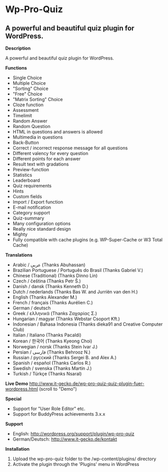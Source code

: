 Wp-Pro-Quiz
==============

A powerful and beautiful quiz plugin for WordPress.
--------------

**Description**

A powerful and beautiful quiz plugin for WordPress.

**Functions**
- Single Choice
- Multiple Choice
- "Sorting" Choice
- "Free" Choice
- "Matrix Sorting" Choice
- Cloze function
- Assessment
- Timelimit
- Random Answer
- Random Question
- HTML in questions and answers is allowed
- Multimedia in questions
- Back-Button
- Correct / incorrect response message for all questions
- Different valency for every question
- Different points for each answer
- Result text with gradations
- Preview-function
- Statistics
- Leaderboard
- Quiz requirements
- Hints
- Custom fields
- Import / Export function
- E-mail notification
- Category support
- Quiz-summary
- Many configuration options
- Really nice standard design
- Mighty
- Fully compatible with cache plugins (e.g. WP-Super-Cache or W3 Total Cache)


**Translations**
- Arabic / عربي (Thanks Abuhassan)
- Brazilian Portuguese / Português do Brasil (Thanks Gabriel V.)
- Chinese (Traditional) (Thanks Dinno Lin)
- Czech / čeština (Thanks Petr Š.)
- Danish / dansk (Thanks Kenneth D.)
- Dutch / nederlands (Thanks Bas W. and Jurriën van den H.)
- English (Thanks Alexander M.)
- French / français (Thanks Aurélien C.)
- German / deutsch
- Greek / ελληνικά (Thanks Ζαχαρίας Σ.)
- Hungarian / magyar (Thanks Webstar Csoport Kft.)
- Indonesian / Bahasa Indonesia (Thanks dieka91 and Creative Computer Club)
- Italian / Italiano (Thanks Pacaldi)
- Korean / 한국어 (Thanks Kyeong Choi)
- Norwegian / norsk (Thanks Stein Ivar J.)
- Persian / فارسی (Thanks Behrooz N.)
- Russian / русский (Thanks Sergei B. and Alex A.)
- Spanish / español (Thanks Carlos R.)
- Swedish / svenska (Thanks Martin J.)
- Turkish / Türkçe (Thanks Nsaral)

**Live Demo**
http://www.it-gecko.de/wp-pro-quiz-quiz-plugin-fuer-wordpress.html (scroll to "Demo")

**Special**
- Support for "User Role Editor" etc.
- Support for BuddyPress achievements 3.x.x

**Support**
- English: http://wordpress.org/support/plugin/wp-pro-quiz
- German/Deutsch: http://www.it-gecko.de/kontakt

**Installation**

1. Upload the wp-pro-quiz folder to the /wp-content/plugins/ directory
2. Activate the plugin through the 'Plugins' menu in WordPress